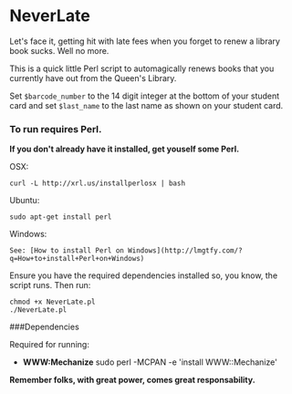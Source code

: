NeverLate
===

Let's face it, getting hit with late fees when you forget to renew a library book sucks. Well no more.

This is a quick little Perl script to automagically renews books that you currently have out from the Queen's Library.

Set `$barcode_number` to the 14 digit integer at the bottom of your student card and set `$last_name` to the last name as shown on your student card.

### To run requires Perl. 
**If you don't already have it installed, get youself some Perl.**

OSX:

    curl -L http://xrl.us/installperlosx | bash

Ubuntu:

    sudo apt-get install perl

Windows:

    See: [How to install Perl on Windows](http://lmgtfy.com/?q=How+to+install+Perl+on+Windows)

Ensure you have the required dependencies installed so, you know, the script runs. Then run:

    chmod +x NeverLate.pl
    ./NeverLate.pl


###Dependencies

Required for running:
- **WWW:Mechanize**
    sudo perl -MCPAN -e 'install WWW::Mechanize' 

**Remember folks, with great power, comes great responsability.**

